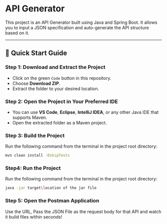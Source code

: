 # API Generator

This project is an API Generator built using Java and Spring Boot. It allows you to input a JSON specification and auto-generate the API structure based on it.

---

## 🚀 Quick Start Guide

### Step 1: Download and Extract the Project
- Click on the green `Code` button in this repository.
- Choose **Download ZIP**.
- Extract the folder to your desired location.

### Step 2: Open the Project in Your Preferred IDE
- You can use **VS Code**, **Eclipse**, **IntelliJ IDEA**, or any other Java IDE that supports Maven.
- Open the extracted folder as a Maven project.

### Step 3: Build the Project
Run the following command from the terminal in the project root directory:

```bash
mvn clean install -DskipTests
```

### Step4: Run the Project
Run the following command from the terminal in the project root directory:

```bash
java -jar target\location of the jar file
```

### Step 5: Open the Postman Application
Use the URL, Pass the JSON File as the request body for that API and watch it build files within seconds!
